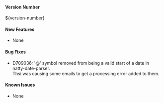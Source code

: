 #### Version Number
${version-number}

#### New Features
- None

#### Bug Fixes
- D709036: '@' symbol removed from being a valid start of a date in natty-date-parser.  
Thsi was causing some emails to get a processing error added to them.

#### Known Issues
- None
